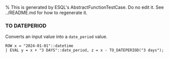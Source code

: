 % This is generated by ESQL's AbstractFunctionTestCase. Do no edit it. See ../README.md for how to regenerate it.

### TO DATEPERIOD
Converts an input value into a `date_period` value.

```esql
ROW x = "2024-01-01"::datetime
| EVAL y = x + "3 DAYS"::date_period, z = x - TO_DATEPERIOD("3 days");
```
